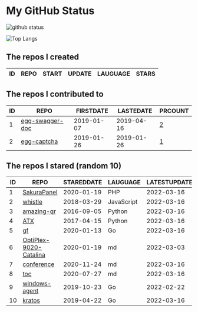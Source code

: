 # My GitHub Status

<img src="https://github-readme-stats-1.yihong0618.vercel.app/api?username=jc-lathander&show_icons=true&&&hide_title=true&count_private=true" alt="github status" />

![Top Langs](https://github-readme-stats-1.yihong0618.vercel.app/api/top-langs/?username=jc-lathander&layout=compact)

<!--START_SECTION:my_github-->
## The repos I created
| ID | REPO | START | UPDATE | LAUGUAGE | STARS |
|----|------|-------|--------|----------|-------|

## The repos I contributed to
| ID |                                REPO                                | FIRSTDATE  | LASTEDATE  |                                          PRCOUNT                                           |
|----|--------------------------------------------------------------------|------------|------------|--------------------------------------------------------------------------------------------|
|  1 | [egg-swagger-doc](https://github.com/Yanshijie-EL/egg-swagger-doc) | 2019-01-07 | 2019-04-16 | [2](https://github.com/Yanshijie-EL/egg-swagger-doc/pulls?q=is%3Apr+author%3Ajc-lathander) |
|  2 | [egg-captcha](https://github.com/Raoul1996/egg-captcha)            | 2019-01-26 | 2019-01-26 | [1](https://github.com/Raoul1996/egg-captcha/pulls?q=is%3Apr+author%3Ajc-lathander)        |

## The repos I stared (random 10)
| ID |                                   REPO                                   | STAREDDATE |  LAUGUAGE  | LATESTUPDATE |
|----|--------------------------------------------------------------------------|------------|------------|--------------|
|  1 | [SakuraPanel](https://github.com/ZeroDream-CN/SakuraPanel)               | 2020-01-19 | PHP        | 2022-03-16   |
|  2 | [whistle](https://github.com/avwo/whistle)                               | 2018-03-29 | JavaScript | 2022-03-16   |
|  3 | [amazing-qr](https://github.com/x-hw/amazing-qr)                         | 2016-09-05 | Python     | 2022-03-16   |
|  4 | [ATX](https://github.com/NetEaseGame/ATX)                                | 2017-04-15 | Python     | 2022-03-16   |
|  5 | [gf](https://github.com/gogf/gf)                                         | 2020-01-13 | Go         | 2022-03-16   |
|  6 | [OptiPlex-9020-Catalina](https://github.com/W-MS/OptiPlex-9020-Catalina) | 2020-01-19 | md         | 2022-03-03   |
|  7 | [conference](https://github.com/gopherchina/conference)                  | 2020-11-24 | md         | 2022-03-16   |
|  8 | [toc](https://github.com/cncf/toc)                                       | 2020-07-27 | md         | 2022-03-16   |
|  9 | [windows-agent](https://github.com/freedomkk-qfeng/windows-agent)        | 2019-10-23 | Go         | 2022-02-22   |
| 10 | [kratos](https://github.com/go-kratos/kratos)                            | 2019-04-22 | Go         | 2022-03-16   |

<!--END_SECTION:my_github-->
